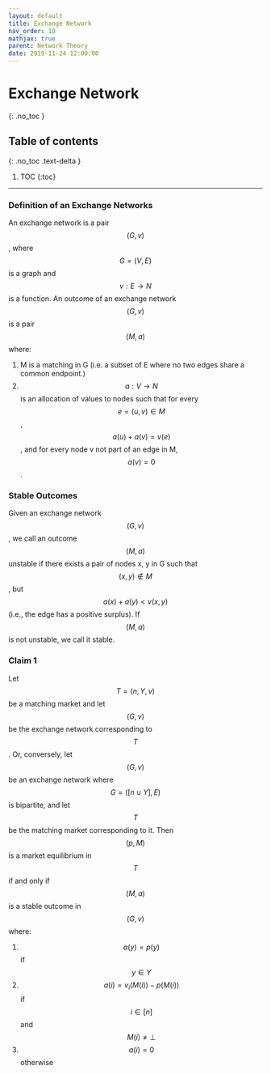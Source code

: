 ```yaml
---
layout: default
title: Exchange Network
nav_order: 10
mathjax: true
parent: Network Theory
date: 2019-11-24 12:00:00
---
```


# Exchange Network

{: .no_toc }

## Table of contents
{: .no_toc .text-delta }

1. TOC
{:toc}

--- 
 
### Definition of an Exchange Networks
An exchange network is a pair $$(G, v)$$, where $$G = (V, E)$$
is a graph and $$v : E \rightarrow N$$ is a function. An outcome of an exchange network
$$(G, v)$$ is a pair $$(M, a)$$ where:
1. M is a matching in G (i.e. a subset of E where no two edges share a
common endpoint.)
2. $$a : V \rightarrow N$$ is an allocation of values to nodes such that for every $$e =
(u, v) \in M$$, $$a(u) + a(v) = v(e)$$, and for every node v not part of an edge
in M, $$a(v) = 0$$.

### Stable Outcomes
Given an exchange network $$(G, v)$$, we call an outcome $$(M, a)$$
unstable if there exists a pair of nodes x, y in G such that $$(x, y) \notin M$$, but
$$a(x) + a(y) < v(x, y)$$  (i.e., the edge has a positive surplus). If $$(M, a)$$ is not
unstable, we call it stable.

### Claim 1
Let $$T = (n, Y, v)$$ be a matching market and let $$(G, v)$$ be the
exchange network corresponding to $$T$$. Or, conversely, let $$(G, v)$$ be an exchange
network where $$G = ([n ∪ Y ], E)$$ is bipartite, and let $$T$$ be the matching market
corresponding to it. Then $$(p, M)$$ is a market equilibrium in $$T$$ if and only if
$$(M, a)$$ is a stable outcome in $$(G, v)$$ where:

1. $$a(y) = p(y)$$ if $$y \in Y$$
2. $$a(i) = v_{i}(M(i)) − p(M(i))$$ if $$i \in [n]$$ and $$M(i) \neq \perp$$
3. $$a(i) = 0$$ otherwise
